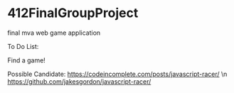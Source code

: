 # 412FinalGroupProject
final mva web game application


To Do List:

Find a game!

Possible Candidate:
https://codeincomplete.com/posts/javascript-racer/  \n
https://github.com/jakesgordon/javascript-racer/

